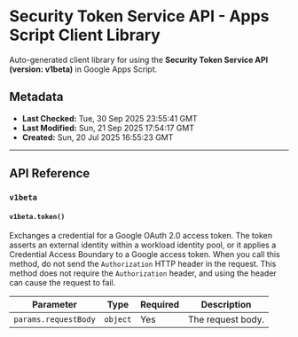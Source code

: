 # Security Token Service API - Apps Script Client Library

Auto-generated client library for using the **Security Token Service API (version: v1beta)** in Google Apps Script.

## Metadata

- **Last Checked:** Tue, 30 Sep 2025 23:55:41 GMT
- **Last Modified:** Sun, 21 Sep 2025 17:54:17 GMT
- **Created:** Sun, 20 Jul 2025 16:55:23 GMT



---

## API Reference

### `v1beta`

#### `v1beta.token()`

Exchanges a credential for a Google OAuth 2.0 access token. The token asserts an external identity within a workload identity pool, or it applies a Credential Access Boundary to a Google access token. When you call this method, do not send the `Authorization` HTTP header in the request. This method does not require the `Authorization` header, and using the header can cause the request to fail.

| Parameter | Type | Required | Description |
|---|---|---|---|
| `params.requestBody` | `object` | Yes | The request body. |
